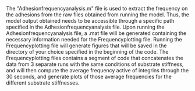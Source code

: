 The "Adhesionfrequencyanalysis.m" file is used to extract the frequency on the adhesions from the raw files obtained from running the model. 
Thus, the model output obtained needs to be accessible through a specific path specified in the Adhesionfrequencyanalysis file. 
Upon running the Adhesionfrequencyanalysis file, a .mat file will be generated containing the necessary information needed for the Frequencyplotting file. 
Running the Frequencyplotting file will generate figures that will be saved in the directory of your choice specified in the beginning of the code.
The Frequencyplotting files contains a segment of code that concatenates the data from 3 separate runs with the same conditions of substrate stiffness, and will then compute the average frequency active of integrins through the 30 seconds, and generate plots of those average frequencies for the different substrate stiffnesses.

